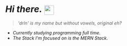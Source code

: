 _<h1>Hi there._ <img src="https://media.tenor.com/uvs84qLH_l8AAAAi/nahh-nah.gif" width="30px" align="center"></h1>

> _'drln' is my name but without vowels, original eh?_

- _Currently studying programming full time._
- _The Stack I'm focused on is the MERN Stack._

